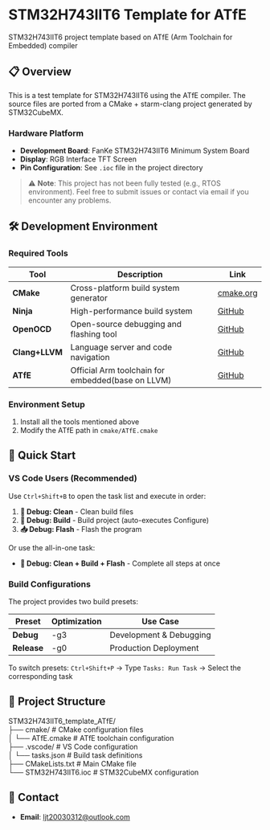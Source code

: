 
# STM32H743IIT6 Template for ATfE

STM32H743IIT6 project template based on ATfE (Arm Toolchain for Embedded) compiler

## 📋 Overview

This is a test template for STM32H743IIT6 using the ATfE compiler. The source files are ported from a CMake + starm-clang project generated by STM32CubeMX.

### Hardware Platform
- **Development Board**: FanKe STM32H743IIT6 Minimum System Board
- **Display**: RGB Interface TFT Screen
- **Pin Configuration**: See `.ioc` file in the project directory

> ⚠️ **Note**: This project has not been fully tested (e.g., RTOS environment). Feel free to submit issues or contact via email if you encounter any problems.

## 🛠️ Development Environment

### Required Tools

| Tool | Description | Link |
|------|-------------|------|
| **CMake** | Cross-platform build system generator | [cmake.org](https://cmake.org/) |
| **Ninja** | High-performance build system | [GitHub](https://github.com/ninja-build/ninja) |
| **OpenOCD** | Open-source debugging and flashing tool | [GitHub](https://github.com/openocd-org/openocd) |
| **Clang+LLVM** | Language server and code navigation | [GitHub](https://github.com/llvm/llvm-project) |
| **ATfE** | Official Arm toolchain for embedded(base on LLVM) | [GitHub](https://github.com/arm/arm-toolchain) |

### Environment Setup

1. Install all the tools mentioned above
2. Modify the ATfE path in `cmake/ATfE.cmake`

## 🚀 Quick Start

### VS Code Users (Recommended)

Use `Ctrl+Shift+B` to open the task list and execute in order:

1. **🧹 Debug: Clean** - Clean build files
2. **🔨 Debug: Build** - Build project (auto-executes Configure)
3. **📥 Debug: Flash** - Flash the program

Or use the all-in-one task:
- **🚀 Debug: Clean + Build + Flash** - Complete all steps at once

### Build Configurations

The project provides two build presets:

| Preset | Optimization | Use Case |
|--------|--------------|----------|
| **Debug** | -g3 | Development & Debugging |
| **Release** | -g0 | Production Deployment |

To switch presets: `Ctrl+Shift+P` → Type `Tasks: Run Task` → Select the corresponding task

## 📁 Project Structure

STM32H743IIT6_template_ATfE/ \
├── cmake/ # CMake configuration files \
│ └── ATfE.cmake # ATfE toolchain configuration \
├── .vscode/ # VS Code configuration \
│ └── tasks.json # Build task definitions \
├── CMakeLists.txt # Main CMake file \
└── STM32H743IIT6.ioc # STM32CubeMX configuration

## 📧 Contact

- **Email**: ljt20030312@outlook.com
